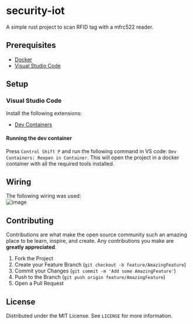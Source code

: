 # security-iot
A simple rust project to scan RFID tag with a mfrc522 reader.

## Prerequisites
 - [Docker](https://www.docker.com/)
 - [Visual Studio Code](https://code.visualstudio.com/)

## Setup

### Visual Studio Code
Install the following extensions:
 - [Dev Containers](https://marketplace.visualstudio.com/items?itemName=ms-vscode-remote.remote-containers)

#### Running the dev container
Press `Control Shift P` and run the following command in VS code: `Dev Containers: Reopen in Container`.
This will open the project in a docker container with all the required tools installed.

## Wiring
The following wiring was used:  
![image](https://github.com/BrammyS/security-iot/assets/35614609/877df60f-16ff-41b2-a254-0bc6587e9329)

<!-- CONTRIBUTING -->
## Contributing

Contributions are what make the open source community such an amazing place to be learn, inspire, and create. Any
contributions you make are **greatly appreciated**.

1. Fork the Project
2. Create your Feature Branch (`git checkout -b feature/AmazingFeature`)
3. Commit your Changes (`git commit -m 'Add some AmazingFeature'`)
4. Push to the Branch (`git push origin feature/AmazingFeature`)
5. Open a Pull Request

<!-- LICENSE -->
## License

Distributed under the MIT License. See `LICENSE` for more information.
